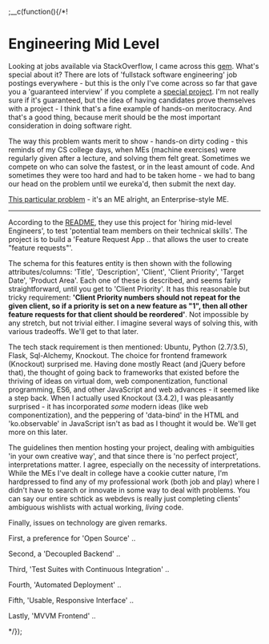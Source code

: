 
;__c(function(){/*!

# Engineering Mid Level

Looking at jobs available via StackOverflow, I came across this [gem](https://stackoverflow.com/jobs/109401/full-stack-software-engineer-britecore). What's special about it? There are lots of 'fullstack software engineering' job postings everywhere - but this is the only I've come across so far that gave you a 'guaranteed interview' if you complete a [special project](https://github.com/IntuitiveWebSolutions/EngineeringMidLevel). I'm not really sure if it's guaranteed, but the idea of having candidates prove themselves with a project - I think that's a fine example of hands-on meritocracy. And that's a good thing, because merit should be the most important consideration in doing software right. 

The way this problem wants merit to show - hands-on dirty coding - this reminds of my CS college days, when MEs (machine exercises) were regularly given after a lecture, and solving them felt great. Sometimes we compete on who can solve the fastest, or in the least amount of code. And sometimes they were too hard and had to be taken home - we had to bang our head on the problem until we eureka'd, then submit the next day. 

[This particular problem](https://github.com/IntuitiveWebSolutions/EngineeringMidLevel) - it's an ME alright, an Enterprise-style ME.

---

According to the [README](https://github.com/IntuitiveWebSolutions/EngineeringMidLevel), they use this project for 'hiring mid-level Engineers', to test 'potential team members on their technical skills'. The project is to build a 'Feature Request App .. that allows the user to create "feature requests"'. 

The schema for this features entity is then shown with the following attributes/columns: 'Title', 'Description', 'Client', 'Client Priority', 'Target Date', 'Product Area'. Each one of these is described, and seems fairly straightforward, until you get to 'Client Priority'. It has this reasonable but tricky requirement: **'Client Priority numbers should not repeat for the given client, so if a priority is set on a new feature as "1", then all other feature requests for that client should be reordered'**. Not impossible by any stretch, but not trivial either. I imagine several ways of solving this, with various tradeoffs. We'll get to that later.

The tech stack requirement is then mentioned: Ubuntu, Python (2.7/3.5), Flask, Sql-Alchemy, Knockout. The choice for frontend framework (Knockout) surprised me. Having done mostly React (and jQuery before that), the thought of going back to frameworks that existed before the thriving of ideas on virtual dom, web componentization, functional programming, ES6, and other JavaScript and web advances - it seemed like a step back. When I actually used Knockout (3.4.2), I was pleasantly surprised - it has incorporated *some* modern ideas (like web componentization), and the peppering of 'data-bind' in the HTML and 'ko.observable' in JavaScript isn't as bad as I thought it would be. We'll get more on this later.

The guidelines then mention hosting your project, dealing with ambiguities 'in your own creative way', and that since there is 'no perfect project', interpretations matter. I agree, especially on the necessity of interpretations. While the MEs I've dealt in college have a cookie cutter nature, I'm hardpressed to find any of my professional work (both job and play) where I didn't have to search or innovate in some way to deal with problems. You can say our entire schtick as webdevs is really just completing clients' ambiguous wishlists with actual working, *living* code.

Finally, issues on technology are given remarks.

First, a preference for 'Open Source' ..

Second, a 'Decoupled Backend' ..

Third, 'Test Suites with Continuous Integration' ..

Fourth, 'Automated Deployment' ..

Fifth, 'Usable, Responsive Interface' ..

Lastly, 'MVVM Frontend' ..

[//]: # (@~|tech/engineering-mid-level|~@)

*/});

